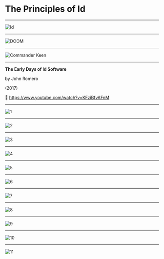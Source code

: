 # The Principles of Id

---

![Id](./id.png)

---

![DOOM](./doom.jpg)

---

![Commander Keen](./commander-keen.jpeg)

---

**The Early Days of Id Software**

by John Romero

(2017)

🎥 https://www.youtube.com/watch?v=KFziBfvAFnM

---

![1](./id-principle-1.png)

---

![2](./id-principle-2.png)

---

![3](./id-principle-3.png)

---

![4](./id-principle-4.png)

---

![5](./id-principle-5.png)

---

![6](./id-principle-6.png)

---

![7](./id-principle-7.png)

---

![8](./id-principle-8.png)

---

![9](./id-principle-9.png)

---

![10](./id-principle-10.png)

---

![11](./id-principle-11.png)
